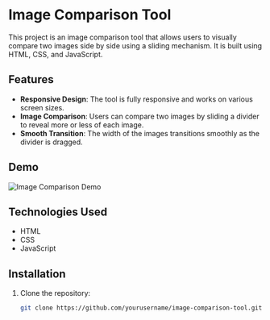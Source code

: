 # Image Comparison Tool

This project is an image comparison tool that allows users to visually compare two images side by side using a sliding mechanism. It is built using HTML, CSS, and JavaScript.

## Features

- **Responsive Design**: The tool is fully responsive and works on various screen sizes.
- **Image Comparison**: Users can compare two images by sliding a divider to reveal more or less of each image.
- **Smooth Transition**: The width of the images transitions smoothly as the divider is dragged.

## Demo

![Image Comparison Demo](./images/demo.png)  <!-- Add a screenshot of your project here -->

## Technologies Used

- HTML
- CSS
- JavaScript

## Installation

1. Clone the repository:
   ```bash
   git clone https://github.com/yourusername/image-comparison-tool.git
